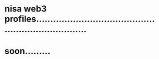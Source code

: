 # nisa web3 profiles.......................................................................
# soon.........
